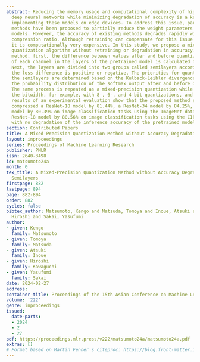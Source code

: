 ```yaml
---
abstract: Reducing the memory usage and computational complexity of high-performance
  deep neural networks while minimizing degradation of accuracy is a key issue in
  implementing these models on edge devices. To address this issue, partial quantization
  methods have been proposed to partially reduce the weight parameters of neural network
  models. However, the accuracy of existing methods degrades rapidly with increasing
  compression ratio. Although retraining can compensate for this issue to some extent,
  it is computationally very expensive. In this study, we propose a mixed-precision
  quantization algorithm without retraining or degradation in accuracy. In the proposed
  method, first, the difference between values after and before quantization losses
  of each channel in the layers of the pretrained model is calculated for all channels.
  Next, the layers are divided into two groups called semilayers according to whether
  the loss difference is positive or negative. The priorities for quantization in
  the semilayers are determined based on the Kulback-Leibler divergence derived from
  the probability distribution of the softmax output after and before quantization.
  The same process is repeated as a mixed-precision quantization while gradually decreasing
  the bitwidth, for example, with 8-, 6-, and 4-bit quantizations, and so forth. The
  results of an experimental evaluation show that the proposed method successfully
  compressed a ResNet-18 model by 81.44%, a ResNet-34 model by 84.25%, and a ResNet-50
  model by 80.39% on image classification tasks using the ImageNet dataset, and a
  ResNet-18 model by 80.56% on image classification tasks using the CIFAR-10 dataset,
  with no degradation of the inference accuracy of the pretrained models.
section: Contributed Papers
title: A Mixed-Precision Quantization Method without Accuracy Degradation Using Semilayers
layout: inproceedings
series: Proceedings of Machine Learning Research
publisher: PMLR
issn: 2640-3498
id: matsumoto24a
month: 0
tex_title: A Mixed-Precision Quantization Method without Accuracy Degradation Using
  Semilayers
firstpage: 882
lastpage: 894
page: 882-894
order: 882
cycles: false
bibtex_author: Matsumoto, Kengo and Matsuda, Tomoya and Inoue, Atsuki and Kawaguchi,
  Hiroshi and Sakai, Yasufumi
author:
- given: Kengo
  family: Matsumoto
- given: Tomoya
  family: Matsuda
- given: Atsuki
  family: Inoue
- given: Hiroshi
  family: Kawaguchi
- given: Yasufumi
  family: Sakai
date: 2024-02-27
address:
container-title: Proceedings of the 15th Asian Conference on Machine Learning
volume: '222'
genre: inproceedings
issued:
  date-parts:
  - 2024
  - 2
  - 27
pdf: https://proceedings.mlr.press/v222/matsumoto24a/matsumoto24a.pdf
extras: []
# Format based on Martin Fenner's citeproc: https://blog.front-matter.io/posts/citeproc-yaml-for-bibliographies/
---
```

